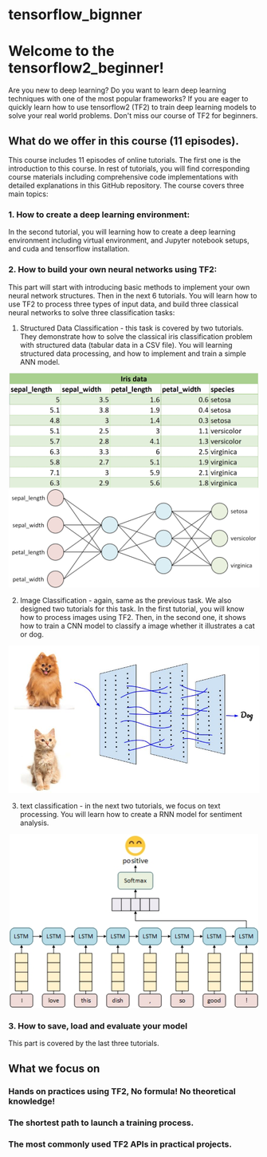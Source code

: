 # tensorflow_bignner
# Welcome to the tensorflow2_beginner!
Are you new to deep learning? Do you want to learn deep learning techniques with one of the most popular frameworks? If you are eager to quickly learn how to use tensorflow2 (TF2) to train deep learning models to solve your real world problems. Don't miss our course of TF2 for beginners. 

## What do we offer in this course (11 episodes).
This course includes 11 episodes of online tutorials. The first one is the introduction to this course. In rest of tutorials, you will find corresponding course materials including comprehensive code implementations with detailed explanations in this GitHub repository. The course covers three main topics:

### 1. How to create a deep learning environment:
In the second tutorial, you will learning how to create a deep learning environment including virtual environment, and Jupyter notebook setups, and cuda and tensorflow installation.

### 2. How to build your own neural networks using TF2:
This part will start with introducing basic methods to implement your own neural network structures. Then in the next 6 tutorials. You will learn how to use TF2 to process three types of input data, and build three classical neural networks to solve three classification tasks:
 
1. Structured Data Classification - this task is covered by two tutorials. They demonstrate how to solve the classical iris classification problem with structured data (tabular data in a CSV file). You will learning structured data processing, and how to implement and train a simple ANN model.
<div align="center">
    <img src="https://github.com/dlcodehub2020/tensorflow2_beginner/blob/main/image/iris_data.jpg" width="500">
</div>

<div align="center">
    <img src="https://github.com/dlcodehub2020/tensorflow2_beginner/blob/main/image/iris_classification.jpg" width="600">
</div>


2. Image Classification - again, same as the previous task. We also designed two tutorials for this task. In the first tutorial, you will know how to process images using TF2. Then, in the second one, it shows how to train a CNN model to classify a image whether it 
illustrates a cat or dog.
<div align="center">
    <img src="https://github.com/dlcodehub2020/tensorflow2_beginner/blob/main/image/img_classification.jpg" width="600">
</div>

3. text classification - in the next two tutorials, we focus on text processing. You will learn how to create a RNN model for sentiment analysis. 

<div align="center">
    <img src="https://github.com/dlcodehub2020/tensorflow2_beginner/blob/main/image/text_classification.jpg" width="500">
</div>


### 3. How to save, load and evaluate your model
This part is covered by the last three tutorials.  

## What we focus on

### Hands on practices using TF2, No formula! No theoretical knowledge!

### The shortest path to launch a training process.

### The most commonly used TF2 APIs in practical projects.
